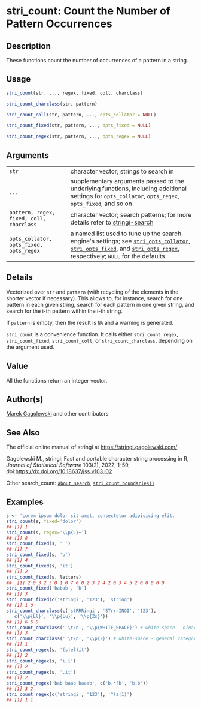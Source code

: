# stri_count: Count the Number of Pattern Occurrences

## Description

These functions count the number of occurrences of a pattern in a string.

## Usage

``` r
stri_count(str, ..., regex, fixed, coll, charclass)

stri_count_charclass(str, pattern)

stri_count_coll(str, pattern, ..., opts_collator = NULL)

stri_count_fixed(str, pattern, ..., opts_fixed = NULL)

stri_count_regex(str, pattern, ..., opts_regex = NULL)
```

## Arguments

|                                          |                                                                                                                                                                                                                                            |
|------------------------------------------|--------------------------------------------------------------------------------------------------------------------------------------------------------------------------------------------------------------------------------------------|
| `str`                                    | character vector; strings to search in                                                                                                                                                                                                     |
| `...`                                    | supplementary arguments passed to the underlying functions, including additional settings for `opts_collator`, `opts_regex`, `opts_fixed`, and so on                                                                                       |
| `pattern, regex, fixed, coll, charclass` | character vector; search patterns; for more details refer to [stringi-search](about_search.md)                                                                                                                                             |
| `opts_collator, opts_fixed, opts_regex`  | a named list used to tune up the search engine\'s settings; see [`stri_opts_collator`](stri_opts_collator.md), [`stri_opts_fixed`](stri_opts_fixed.md), and [`stri_opts_regex`](stri_opts_regex.md), respectively; `NULL` for the defaults |

## Details

Vectorized over `str` and `pattern` (with recycling of the elements in the shorter vector if necessary). This allows to, for instance, search for one pattern in each given string, search for each pattern in one given string, and search for the i-th pattern within the i-th string.

If `pattern` is empty, then the result is `NA` and a warning is generated.

`stri_count` is a convenience function. It calls either `stri_count_regex`, `stri_count_fixed`, `stri_count_coll`, or `stri_count_charclass`, depending on the argument used.

## Value

All the functions return an integer vector.

## Author(s)

[Marek Gagolewski](https://www.gagolewski.com/) and other contributors

## See Also

The official online manual of <span class="pkg">stringi</span> at <https://stringi.gagolewski.com/>

Gagolewski M., <span class="pkg">stringi</span>: Fast and portable character string processing in R, *Journal of Statistical Software* 103(2), 2022, 1-59, doi:<https://dx.doi.org/10.18637/jss.v103.i02>

Other search_count: [`about_search`](about_search.md), [`stri_count_boundaries()`](stri_count_boundaries.md)

## Examples




```r
s <- 'Lorem ipsum dolor sit amet, consectetur adipisicing elit.'
stri_count(s, fixed='dolor')
## [1] 1
stri_count(s, regex='\\p{L}+')
## [1] 8
stri_count_fixed(s, ' ')
## [1] 7
stri_count_fixed(s, 'o')
## [1] 4
stri_count_fixed(s, 'it')
## [1] 2
stri_count_fixed(s, letters)
##  [1] 2 0 3 2 5 0 1 0 7 0 0 2 3 2 4 2 0 3 4 5 2 0 0 0 0 0
stri_count_fixed('babab', 'b')
## [1] 3
stri_count_fixed(c('stringi', '123'), 'string')
## [1] 1 0
stri_count_charclass(c('stRRRingi', 'STrrrINGI', '123'),
   c('\\p{Ll}', '\\p{Lu}', '\\p{Zs}'))
## [1] 6 6 0
stri_count_charclass(' \t\n', '\\p{WHITE_SPACE}') # white space - binary property
## [1] 3
stri_count_charclass(' \t\n', '\\p{Z}') # white-space - general category (note the difference)
## [1] 1
stri_count_regex(s, '(s|el)it')
## [1] 2
stri_count_regex(s, 'i.i')
## [1] 2
stri_count_regex(s, '.it')
## [1] 2
stri_count_regex('bab baab baaab', c('b.*?b', 'b.b'))
## [1] 3 2
stri_count_regex(c('stringi', '123'), '^(s|1)')
## [1] 1 1
```

